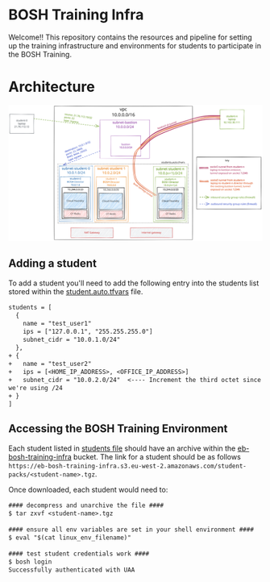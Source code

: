 # BOSH Training Infra

Welcome!! This repository contains the resources and pipeline for setting up the training infrastructure and environments for students to participate in the BOSH Training.

# Architecture

![Infra](./bosh-training-infra.svg)

## Adding a student

To add a student you'll need to add the following entry into the students list stored within the [student.auto.tfvars](./students.auto.tfvars) file.

```
students = [
  {
    name = "test_user1"
    ips = ["127.0.0.1", "255.255.255.0"]
    subnet_cidr = "10.0.1.0/24"
  },
+ {
+   name = "test_user2"
+   ips = [<HOME_IP_ADDRESS>, <OFFICE_IP_ADDRESS>]
+   subnet_cidr = "10.0.2.0/24"  <---- Increment the third octet since we're using /24
+ }
]
```

## Accessing the BOSH Training Environment

Each student listed in [students file](./students.auto.tfvars) should have an archive within the [eb-bosh-training-infra](s3://eb-bosh-training-infra/student-packs/) bucket. The link for a student should be as follows `https://eb-bosh-training-infra.s3.eu-west-2.amazonaws.com/student-packs/<student-name>.tgz`.

Once downloaded, each student would need to:

```commandLine
#### decompress and unarchive the file ####
$ tar zxvf <student-name>.tgz

#### ensure all env variables are set in your shell environment ####
$ eval "$(cat linux_env_filename)"

#### test student credentials work ####
$ bosh login
Successfully authenticated with UAA
```